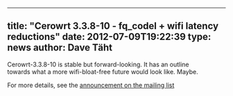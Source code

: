 
---
title: "Cerowrt 3.3.8-10 - fq_codel + wifi latency reductions"
date: 2012-07-09T19:22:39
type: news
author: Dave Täht
---
Cerowrt-3.3.8-10 is stable but forward-looking. It has an outline\
towards what a more wifi-bloat-free future would look like. Maybe.

For more details, see the [announcement on the mailing
list](https://lists.bufferbloat.net/pipermail/cerowrt-devel/2012-July/000351.html)
